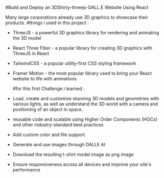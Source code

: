 #Build and Deploy an 3DShirty-threejs-DALL.E Website Using React

Many large corporations already use 3D graphics to showcase their products. 
#things i used in this project : 
- ThreeJS - a powerful 3D graphics library for rendering and animating the 3D model
- React Three Fiber - a popular library for creating 3D graphics with ThreeJS in React
- TailwindCSS - a popular utility-first CSS styling framework
- Framer Motion - the most popular library used to bring your React website to life with animations

  #for this first Challenge i learned :
- Load, create and customize stunning 3D models and geometries with various lights, as well as understand the 3D world with a camera and positioning of an object in space.
- reusable code and scalable using Higher Order Components (HOCs) and other industry-standard best practices
- Add custom color and file support.
- Generate and use images through DALLE AI
- Download the resulting t-shirt model image as png image
- Ensure responsiveness across all devices and improve your site's performance
